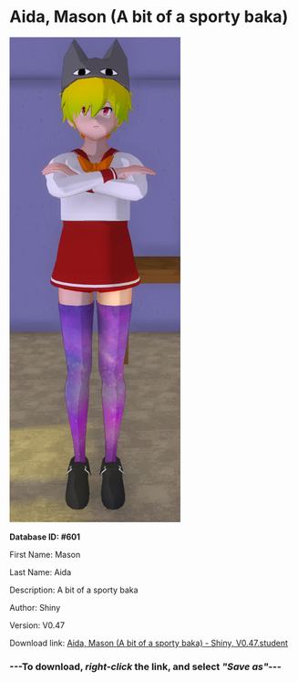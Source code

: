 # Aida, Mason (A bit of a sporty baka)

<img src="https://raw.githubusercontent.com/Arbiter1223/Daigaku-Gurashi-Custom-Students/master/Students/Files/Aida%2C%20Mason%20(A%20bit%20of%20a%20sporty%20baka).png" title="Aida, Mason (A bit of a sporty baka) - Shiny, V0.47">

**Database ID: #601**

First Name: Mason

Last Name: Aida

Description: A bit of a sporty baka

Author: Shiny

Version: V0.47

Download link: <a href="https://raw.githubusercontent.com/Arbiter1223/Daigaku-Gurashi-Custom-Students/master/Students/Files/Aida%2C%20Mason%20(A%20bit%20of%20a%20sporty%20baka)%20-%20Shiny%2C%20V0.47.student">Aida, Mason (A bit of a sporty baka) - Shiny, V0.47.student</a>

### ---**To download, _right-click_ the link, and select _"Save as"_**---
